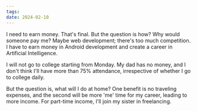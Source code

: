 ```yaml
---
tags: 
date: 2024-02-10
---
```

I need to earn money. That's final. But the question is how? Why would someone pay me? Maybe web development; there's too much competition. I have to earn money in Android development and create a career in Artificial Intelligence.

I will not go to college starting from Monday. My dad has no money, and I don't think I'll have more than 75% attendance, irrespective of whether I go to college daily.

But the question is, what will I do at home? One benefit is no traveling expenses, and the second will be more 'me' time for my career, leading to more income. For part-time income, I'll join my sister in freelancing.